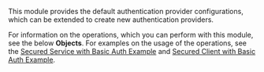 This module provides the default authentication provider configurations, which can be extended to create new authentication providers.

For information on the operations, which you can perform with this module, see the below **Objects**. For examples on the usage of the operations, see the [Secured Service with Basic Auth Example](https://ballerina.io/learn/by-example/secured-service-with-basic-auth.html) and [Secured Client with Basic Auth Example](https://ballerina.io/learn/by-example/secured-client-with-basic-auth.html).
